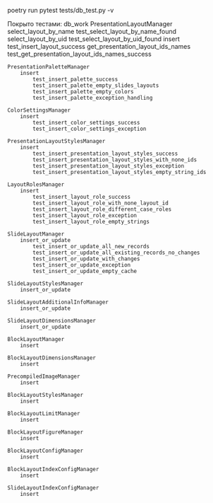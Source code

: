 poetry run pytest tests/db_test.py -v

Покрыто тестами:
db_work
    PresentationLayoutManager
        select_layout_by_name
            test_select_layout_by_name_found
        select_layout_by_uid
            test_select_layout_by_uid_found
        insert
            test_insert_layout_success
        get_presentation_layout_ids_names
            test_get_presentation_layout_ids_names_success

    PresentationPaletteManager
        insert
            test_insert_palette_success
            test_insert_palette_empty_slides_layouts
            test_insert_palette_empty_colors
            test_insert_palette_exception_handling

    ColorSettingsManager
        insert
            test_insert_color_settings_success
            test_insert_color_settings_exception

    PresentationLayoutStylesManager
        insert
            test_insert_presentation_layout_styles_success
            test_insert_presentation_layout_styles_with_none_ids
            test_insert_presentation_layout_styles_exception
            test_insert_presentation_layout_styles_empty_string_ids

    LayoutRolesManager
        insert
            test_insert_layout_role_success
            test_insert_layout_role_with_none_layout_id
            test_insert_layout_role_different_case_roles
            test_insert_layout_role_exception
            test_insert_layout_role_empty_strings

    SlideLayoutManager
        insert_or_update
            test_insert_or_update_all_new_records
            test_insert_or_update_all_existing_records_no_changes
            test_insert_or_update_with_changes
            test_insert_or_update_exception
            test_insert_or_update_empty_cache

    SlideLayoutStylesManager
        insert_or_update

    SlideLayoutAdditionalInfoManager
        insert_or_update

    SlideLayoutDimensionsManager
        insert_or_update

    BlockLayoutManager
        insert

    BlockLayoutDimensionsManager
        insert

    PrecompiledImageManager
        insert

    BlockLayoutStylesManager
        insert

    BlockLayoutLimitManager
        insert

    BlockLayoutFigureManager
        insert

    BlockLayoutConfigManager
        insert

    BlockLayoutIndexConfigManager
        insert

    SlideLayoutIndexConfigManager
        insert
